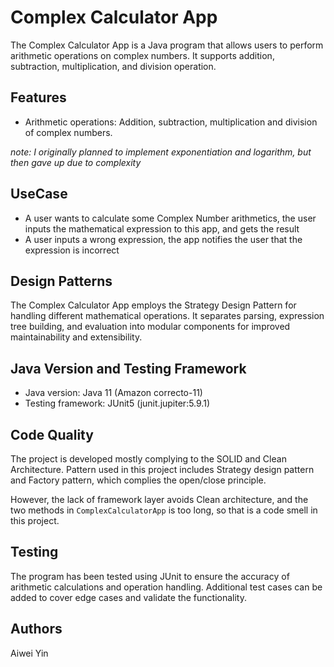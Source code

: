 # Complex Calculator App

The Complex Calculator App is a Java program that allows users to perform arithmetic operations on complex numbers. It supports addition, subtraction, multiplication, and division operation.
## Features

- Arithmetic operations: Addition, subtraction, multiplication and division of complex numbers.

*note: I originally planned to implement exponentiation and logarithm, but then gave up due to complexity*

## UseCase

- A user wants to calculate some Complex Number arithmetics, the user inputs the mathematical expression to this app, and gets the result
- A user inputs a wrong expression, the app notifies the user that the expression is incorrect


## Design Patterns

The Complex Calculator App employs the Strategy Design Pattern for handling different mathematical operations. It separates parsing, expression tree building, and evaluation into modular components for improved maintainability and extensibility.

## Java Version and Testing Framework

- Java version: Java 11 (Amazon correcto-11)
- Testing framework: JUnit5 (junit.jupiter:5.9.1)

## Code Quality

The project is developed mostly complying to the SOLID and Clean Architecture. Pattern used in this project includes Strategy design pattern and Factory pattern, which complies the open/close principle.

However, the lack of framework layer avoids Clean architecture, and the two methods in `ComplexCalculatorApp` is too long, so that is a code smell in this project.

## Testing

The program has been tested using JUnit to ensure the accuracy of arithmetic calculations and operation handling. Additional test cases can be added to cover edge cases and validate the functionality.

## Authors

Aiwei Yin


